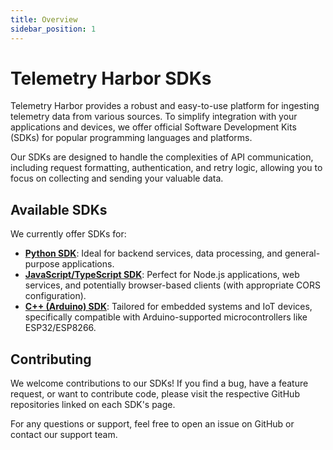 ```yaml
---
title: Overview
sidebar_position: 1
---
```


# Telemetry Harbor SDKs

Telemetry Harbor provides a robust and easy-to-use platform for ingesting telemetry data from various sources. To simplify integration with your applications and devices, we offer official Software Development Kits (SDKs) for popular programming languages and platforms.

Our SDKs are designed to handle the complexities of API communication, including request formatting, authentication, and retry logic, allowing you to focus on collecting and sending your valuable data.

## Available SDKs

We currently offer SDKs for:

*   [**Python SDK**](/docs/sdks/python): Ideal for backend services, data processing, and general-purpose applications.
*   [**JavaScript/TypeScript SDK**](/docs/sdks/javascript): Perfect for Node.js applications, web services, and potentially browser-based clients (with appropriate CORS configuration).
*   [**C++ (Arduino) SDK**](/docs/sdks/cpp-arduino): Tailored for embedded systems and IoT devices, specifically compatible with Arduino-supported microcontrollers like ESP32/ESP8266.


## Contributing

We welcome contributions to our SDKs! If you find a bug, have a feature request, or want to contribute code, please visit the respective GitHub repositories linked on each SDK's page.

For any questions or support, feel free to open an issue on GitHub or contact our support team.
